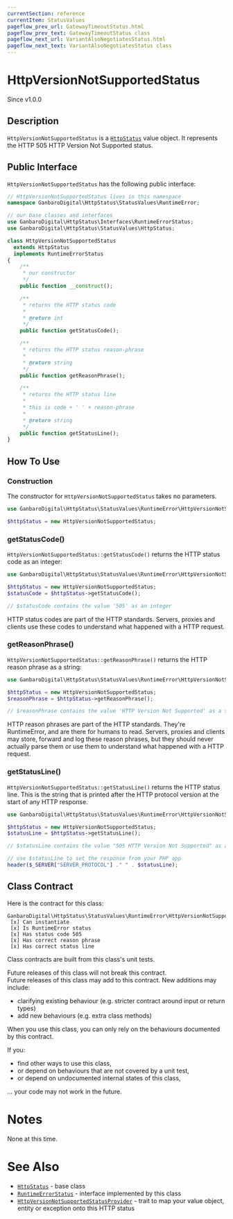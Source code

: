 ```yaml
---
currentSection: reference
currentItem: StatusValues
pageflow_prev_url: GatewayTimeoutStatus.html
pageflow_prev_text: GatewayTimeoutStatus class
pageflow_next_url: VariantAlsoNegotiatesStatus.html
pageflow_next_text: VariantAlsoNegotiatesStatus class
---
```


# HttpVersionNotSupportedStatus

<div class="callout info">
Since v1.0.0
</div>

## Description

`HttpVersionNotSupportedStatus` is a [`HttpStatus`](HttpStatus.html) value object. It represents the HTTP 505 HTTP Version Not Supported status.

## Public Interface

`HttpVersionNotSupportedStatus` has the following public interface:

```php
// HttpVersionNotSupportedStatus lives in this namespace
namespace GanbaroDigital\HttpStatus\StatusValues\RuntimeError;

// our base classes and interfaces
use GanbaroDigital\HttpStatus\Interfaces\RuntimeErrorStatus;
use GanbaroDigital\HttpStatus\StatusValues\HttpStatus;

class HttpVersionNotSupportedStatus
  extends HttpStatus
  implements RuntimeErrorStatus
{
    /**
     * our constructor
     */
    public function __construct();

    /**
     * returns the HTTP status code
     *
     * @return int
     */
    public function getStatusCode();

    /**
     * returns the HTTP status reason-phrase
     *
     * @return string
     */
    public function getReasonPhrase();

    /**
     * returns the HTTP status line
     *
     * this is code + ' ' + reason-phrase
     *
     * @return string
     */
    public function getStatusLine();
}
```

## How To Use

### Construction

The constructor for `HttpVersionNotSupportedStatus` takes no parameters.

```php
use GanbaroDigital\HttpStatus\StatusValues\RuntimeError\HttpVersionNotSupportedStatus;

$httpStatus = new HttpVersionNotSupportedStatus;
```

### getStatusCode()

`HttpVersionNotSupportedStatus::getStatusCode()` returns the HTTP status code as an integer:

```php
use GanbaroDigital\HttpStatus\StatusValues\RuntimeError\HttpVersionNotSupportedStatus;

$httpStatus = new HttpVersionNotSupportedStatus;
$statusCode = $httpStatus->getStatusCode();

// $statusCode contains the value '505' as an integer
```

HTTP status codes are part of the HTTP standards. Servers, proxies and clients use these codes to understand what happened with a HTTP request.

### getReasonPhrase()

`HttpVersionNotSupportedStatus::getReasonPhrase()` returns the HTTP reason phrase as a string:

```php
use GanbaroDigital\HttpStatus\StatusValues\RuntimeError\HttpVersionNotSupportedStatus;

$httpStatus = new HttpVersionNotSupportedStatus;
$reasonPhrase = $httpStatus->getReasonPhrase();

// $reasonPhrase contains the value 'HTTP Version Not Supported' as a string
```

HTTP reason phrases are part of the HTTP standards. They're RuntimeError, and are there for humans to read. Servers, proxies and clients may store, forward and log these reason phrases, but they should never actually parse them or use them to understand what happened with a HTTP request.

### getStatusLine()

`HttpVersionNotSupportedStatus::getStatusLine()` returns the HTTP status line. This is the string that is printed after the HTTP protocol version at the start of any HTTP response.

```php
use GanbaroDigital\HttpStatus\StatusValues\RuntimeError\HttpVersionNotSupportedStatus;

$httpStatus = new HttpVersionNotSupportedStatus;
$statusLine = $httpStatus->getStatusLine();

// $statusLine contains the value "505 HTTP Version Not Supported" as a string

// use $statusLine to set the response from your PHP app
header($_SERVER["SERVER_PROTOCOL"] ." " . $statusLine);
```

## Class Contract

Here is the contract for this class:

    GanbaroDigital\HttpStatus\StatusValues\RuntimeError\HttpVersionNotSupportedStatus
     [x] Can instantiate
     [x] Is RuntimeError status
     [x] Has status code 505
     [x] Has correct reason phrase
     [x] Has correct status line

Class contracts are built from this class's unit tests.

<div class="callout success">
Future releases of this class will not break this contract.
</div>

<div class="callout info" markdown="1">
Future releases of this class may add to this contract. New additions may include:

* clarifying existing behaviour (e.g. stricter contract around input or return types)
* add new behaviours (e.g. extra class methods)
</div>

<div class="callout warning" markdown="1">
When you use this class, you can only rely on the behaviours documented by this contract.

If you:

* find other ways to use this class,
* or depend on behaviours that are not covered by a unit test,
* or depend on undocumented internal states of this class,

... your code may not work in the future.
</div>

# Notes

None at this time.

# See Also

* [`HttpStatus`](HttpStatus.html) - base class
* [`RuntimeErrorStatus`](RuntimeErrorStatus.html) - interface implemented by this class
* [`HttpVersionNotSupportedStatusProvider`](../StatusProviders/HttpVersionNotSupportedStatusProvider.html) - trait to map your value object, entity or exception onto this HTTP status
